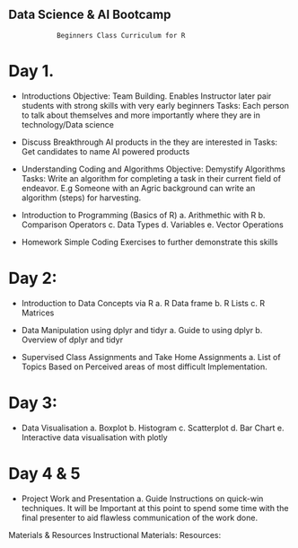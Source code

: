 ## Data Science & AI Bootcamp

                Beginners Class Curriculum for R

# Day 1.
+ Introductions
Objective: Team Building. Enables Instructor later pair students with strong skills with very early beginners 
Tasks: Each person to talk about themselves and more importantly where they are in technology/Data science
      
+ Discuss Breakthrough AI products in the they are interested in
Tasks: Get candidates to name AI powered products
      
+ Understanding Coding and Algorithms
Objective: Demystify Algorithms
Tasks: Write an algorithm for completing a task in their current field of endeavor. E.g Someone with an Agric background can write an algorithm (steps) for harvesting.
      
+ Introduction to Programming (Basics of R)
a. Arithmethic with R
b. Comparison Operators
c. Data Types
d. Variables
e. Vector Operations
      
+ Homework 
Simple Coding Exercises to further demonstrate this skills

# Day 2:
+ Introduction to Data Concepts via R
a. R Data frame
b. R Lists
c. R Matrices
      
+ Data Manipulation using dplyr and tidyr
a. Guide to using dplyr 
b. Overview of dplyr and tidyr
      
+ Supervised Class Assignments and Take Home Assignments
a. List of Topics Based on Perceived areas of most difficult Implementation.

# Day 3:
+ Data Visualisation
a. Boxplot
b. Histogram
c. Scatterplot
d. Bar Chart
e. Interactive data visualisation with plotly

# Day 4 & 5
+ Project Work and Presentation
a. Guide Instructions on quick-win techniques.
It will be Important at this point to spend some time with the final presenter to aid flawless communication of the work done.

Materials & Resources
Instructional Materials:
Resources:

